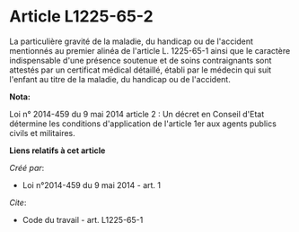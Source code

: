# Article L1225-65-2

La particulière gravité de la maladie, du handicap ou de l'accident mentionnés au premier alinéa de l'article L. 1225-65-1
ainsi que le caractère indispensable d'une présence soutenue et de soins contraignants sont attestés par un certificat
médical détaillé, établi par le médecin qui suit l'enfant au titre de la maladie, du handicap ou de l'accident.

**Nota:**

Loi n° 2014-459 du 9 mai 2014 article 2 : Un décret en Conseil d'Etat détermine les conditions d'application de l'article 1er
aux agents publics civils et militaires.

**Liens relatifs à cet article**

_Créé par_:

  - Loi n°2014-459 du 9 mai 2014 - art. 1

_Cite_:

  - Code du travail - art. L1225-65-1
